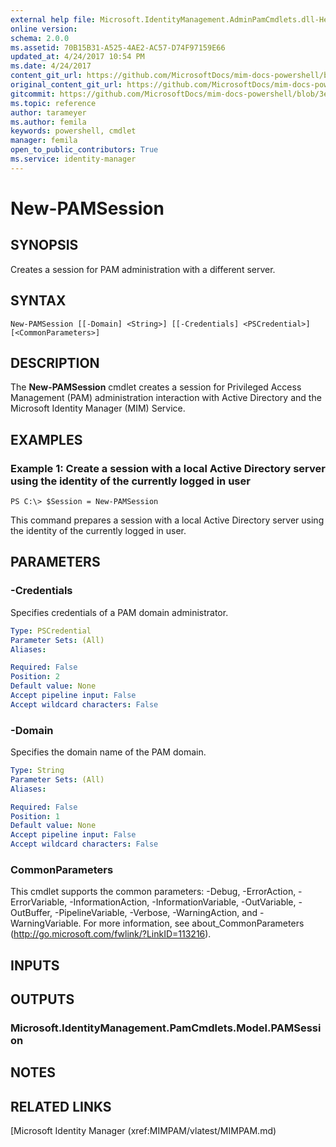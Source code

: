 ```yaml
---
external help file: Microsoft.IdentityManagement.AdminPamCmdlets.dll-Help.xml
online version: 
schema: 2.0.0
ms.assetid: 70B15B31-A525-4AE2-AC57-D74F97159E66
updated_at: 4/24/2017 10:54 PM
ms.date: 4/24/2017
content_git_url: https://github.com/MicrosoftDocs/mim-docs-powershell/blob/live/mim-cmdlets/MIMPAM/vlatest/New-PAMSession.md
original_content_git_url: https://github.com/MicrosoftDocs/mim-docs-powershell/blob/live/mim-cmdlets/MIMPAM/vlatest/New-PAMSession.md
gitcommit: https://github.com/MicrosoftDocs/mim-docs-powershell/blob/3e9264276b5141f0a82bd9905d67bb4900c9c2b3/mim-cmdlets/MIMPAM/vlatest/New-PAMSession.md
ms.topic: reference
author: tarameyer
ms.author: femila
keywords: powershell, cmdlet
manager: femila
open_to_public_contributors: True
ms.service: identity-manager
---
```


# New-PAMSession

## SYNOPSIS
Creates a session for PAM administration with a different server.

## SYNTAX

```
New-PAMSession [[-Domain] <String>] [[-Credentials] <PSCredential>] [<CommonParameters>]
```

## DESCRIPTION
The **New-PAMSession** cmdlet creates a session for Privileged Access Management (PAM) administration interaction with Active Directory and the Microsoft Identity Manager (MIM) Service.

## EXAMPLES

### Example 1: Create a session with a local Active Directory server using the identity of the currently logged in user
```
PS C:\> $Session = New-PAMSession
```

This command prepares a session with a local Active Directory server using the identity of the currently logged in user.

## PARAMETERS

### -Credentials
Specifies credentials of a PAM domain administrator.

```yaml
Type: PSCredential
Parameter Sets: (All)
Aliases: 

Required: False
Position: 2
Default value: None
Accept pipeline input: False
Accept wildcard characters: False
```

### -Domain
Specifies the domain name of the PAM domain.

```yaml
Type: String
Parameter Sets: (All)
Aliases: 

Required: False
Position: 1
Default value: None
Accept pipeline input: False
Accept wildcard characters: False
```

### CommonParameters
This cmdlet supports the common parameters: -Debug, -ErrorAction, -ErrorVariable, -InformationAction, -InformationVariable, -OutVariable, -OutBuffer, -PipelineVariable, -Verbose, -WarningAction, and -WarningVariable. For more information, see about_CommonParameters (http://go.microsoft.com/fwlink/?LinkID=113216).

## INPUTS

## OUTPUTS

### Microsoft.IdentityManagement.PamCmdlets.Model.PAMSession

## NOTES

## RELATED LINKS

[Microsoft Identity Manager (xref:MIMPAM/vlatest/MIMPAM.md)

